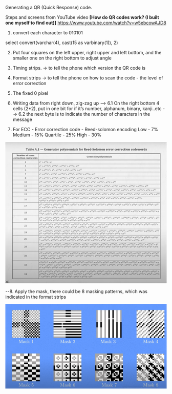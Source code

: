 Generating a QR (Quick Response) code. 

Steps and screens from YouTube video 
**[How do QR codes work? (I built one myself to find out)]** https://www.youtube.com/watch?v=w5ebcowAJD8

1. convert each character to 010101

select convert(varchar(4), cast(15 as varbinary(1)), 2)

2. Put four squares on the left upper, right upper and left bottom, and the smaller one on the right bottom to adjust angle

3. Timing strips. → to tell the phone which version the QR code is 

4. Format strips → to tell the phone on how to scan the code - the level of error correction

5. The fixed 0 pixel 

6. Writing data from right down, zig-zag up
--> 6.1 On the right bottom 4 cells (2*2), put in one bit for if it’s number, alphanum, binary, kanji..etc
--> 6.2  the next byte is to indicate the number of characters in the message

7. For ECC - Error correction code - Reed-solomon encoding
Low - 7% 
Medium - 15% 
Quartile - 25% 
High - 30% 

![polynomial](image.png)


--8. Apply the mask,  there could be 8 masking patterns, which was indicated in the format strips
 
![mask](image-1.png)




